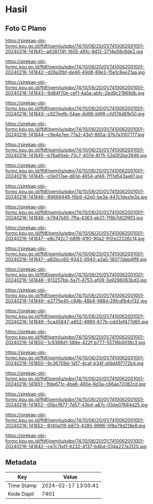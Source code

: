 # Hasil

## Foto C Plano

https://sirekap-obj-formc.kpu.go.id/ffdf/pemilu/pdpr/74/10/06/20/01/7410062001001-20240216-141841--a638174f-1605-46fc-9412-3714e58c6de2.jpg

https://sirekap-obj-formc.kpu.go.id/ffdf/pemilu/pdpr/74/10/06/20/01/7410062001001-20240216-141842--d28a3fbf-de46-49d8-89e3-15e1c8ee21aa.jpg

https://sirekap-obj-formc.kpu.go.id/ffdf/pemilu/pdpr/74/10/06/20/01/7410062001001-20240216-141843--9d84f70e-cef1-4a5a-abfc-2bd9c21969db.jpg

https://sirekap-obj-formc.kpu.go.id/ffdf/pemilu/pdpr/74/10/06/20/01/7410062001001-20240216-141843--c927eefb-54ae-4d98-b8f6-cfd178d81b50.jpg

https://sirekap-obj-formc.kpu.go.id/ffdf/pemilu/pdpr/74/10/06/20/01/7410062001001-20240216-141844--c9e4e7ee-77a2-43e1-865a-37b7a3107717.jpg

https://sirekap-obj-formc.kpu.go.id/ffdf/pemilu/pdpr/74/10/06/20/01/7410062001001-20240216-141845--b76a65eb-73c7-407d-8f75-53d3f2be3946.jpg

https://sirekap-obj-formc.kpu.go.id/ffdf/pemilu/pdpr/74/10/06/20/01/7410062001001-20240216-141845--c0e017ae-d61d-4654-af46-7f11d543ae61.jpg

https://sirekap-obj-formc.kpu.go.id/ffdf/pemilu/pdpr/74/10/06/20/01/7410062001001-20240216-141846--89669449-f6b9-42e0-be3a-447c1dea1e3a.jpg

https://sirekap-obj-formc.kpu.go.id/ffdf/pemilu/pdpr/74/10/06/20/01/7410062001001-20240216-141846--b7947b65-7ffa-4363-ab21-7f8b7d02f6f3.jpg

https://sirekap-obj-formc.kpu.go.id/ffdf/pemilu/pdpr/74/10/06/20/01/7410062001001-20240216-141847--e8c742c7-b8f8-41f0-90a2-912e22226c14.jpg

https://sirekap-obj-formc.kpu.go.id/ffdf/pemilu/pdpr/74/10/06/20/01/7410062001001-20240216-141847--a82bcc60-9343-4940-a3a5-16077deb4ff9.jpg

https://sirekap-obj-formc.kpu.go.id/ffdf/pemilu/pdpr/74/10/06/20/01/7410062001001-20240216-141848--913257bb-5a7f-4753-af09-3a9296063bd3.jpg

https://sirekap-obj-formc.kpu.go.id/ffdf/pemilu/pdpr/74/10/06/20/01/7410062001001-20240216-141849--e2775e45-c84b-48b4-988d-29fcdfb4cf32.jpg

https://sirekap-obj-formc.kpu.go.id/ffdf/pemilu/pdpr/74/10/06/20/01/7410062001001-20240216-141849--5ca45847-a652-4980-877b-cdd3ef477d65.jpg

https://sirekap-obj-formc.kpu.go.id/ffdf/pemilu/pdpr/74/10/06/20/01/7410062001001-20240216-141850--1c9388d1-586e-422f-b777-55716b0018c3.jpg

https://sirekap-obj-formc.kpu.go.id/ffdf/pemilu/pdpr/74/10/06/20/01/7410062001001-20240216-141850--9c36709d-1d17-4caf-b34f-afdd497172b4.jpg

https://sirekap-obj-formc.kpu.go.id/ffdf/pemilu/pdpr/74/10/06/20/01/7410062001001-20240216-141851--1fde671c-4be6-490e-9d3a-c66ae72082cd.jpg

https://sirekap-obj-formc.kpu.go.id/ffdf/pemilu/pdpr/74/10/06/20/01/7410062001001-20240216-141852--05bcf877-7d57-43b4-a87c-03de07684d25.jpg

https://sirekap-obj-formc.kpu.go.id/ffdf/pemilu/pdpr/74/10/06/20/01/7410062001001-20240216-141852--8140a116-b873-4285-9996-5f8a79d218e8.jpg

https://sirekap-obj-formc.kpu.go.id/ffdf/pemilu/pdpr/74/10/06/20/01/7410062001001-20240216-141842--ce7c7bd1-6232-4137-b4bd-034a227a3120.jpg


## Metadata

| Key        | Value               |
| ---------- | ------------------- |
| Time Stamp | 2024-02-17 13:05:41 |
| Kode Dapil | 7401                |



